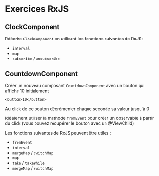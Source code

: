 # Exercices RxJS

## ClockComponent

Réécrire `ClockComponent` en utilisant les fonctions suivantes de RxJS :
- `interval`
- `map`
- `subscribe` / `unsubscribe`

## CountdownComponent

Créer un nouveau composant `CountdownComponent` avec un bouton qui affiche 10 initialement

```
<button>10</button>
```

Au click de ce bouton décrémenter chaque seconde sa valeur jusqu'à 0

Idéalement utiliser la méthode `fromEvent` pour créer un observable à partir du click (vous pouvez récupérer le bouton avec un @ViewChild)

Les fonctions suivantes de RxJS peuvent être utiles :
- `fromEvent`
- `interval`
- `mergeMap` / `switchMap`
- `map`
- `take` / `takeWhile`
- `mergeMap` / `switchMap`
